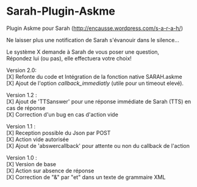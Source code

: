 Sarah-Plugin-Askme
==================
Plugin Askme pour Sarah (http://encausse.wordpress.com/s-a-r-a-h/)<br>


Ne laisser plus une notification de Sarah s'évanouir dans le silence...<br>

Le système X demande à Sarah de vous poser une question,<br>
Répondez lui (ou pas), elle effectuera votre choix!<br>

Version 2.0:<br>
[X] Refonte du code et Intégration de la fonction native SARAH.askme<br>
[X] Ajout de l'option <em>callback_immediatly</em> (utile pour un timeout elevé).<br>

Version 1.2 :<br>
[X] Ajout de 'TTSanswer' pour une réponse immédiate de Sarah (TTS) en cas de réponse<br>
[X] Correction d'un bug en cas d'action vide<br>

Version 1.1 :<br>
[X] Reception possible du Json par POST<br>
[X] Action vide autorisée<br>
[X] Ajout de 'abswercallback' pour attente ou non du callback de l'action

Version 1.0 :<br>
[X] Version de base<br>
[X] Action sur absence de réponse<br>
[X] Correction de "&" par "et" dans un texte de grammaire XML
